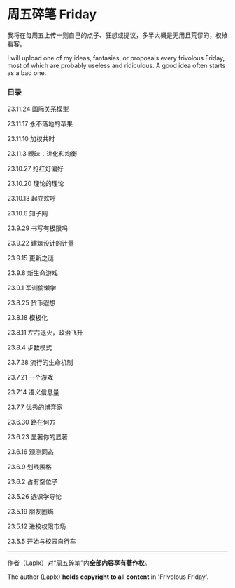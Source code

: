#   周五碎笔 Friday

我将在每周五上传一则自己的点子、狂想或提议，多半大概是无用且荒谬的，权飨看客。

I will upload one of my ideas, fantasies, or proposals every frivolous Friday, most of which are probably useless and ridiculous. A good idea often starts as a bad one.

### 目录

23.11.24  国际关系模型

23.11.17  永不落地的苹果

23.11.10  加权共时

23.11.3  暧昧：进化和均衡

23.10.27  抢红灯偏好

23.10.20  理论的理论

23.10.13  起立欢呼

23.10.6  知子网

23.9.29  书写有极限吗

23.9.22  建筑设计的计量

23.9.15  更新之谜

23.9.8  新生命游戏

23.9.1  军训偷懒学

23.8.25  货币遐想

23.8.18  模板化

23.8.11  左右退火，政治飞升

23.8.4  步数模式

23.7.28  流行的生命机制

23.7.21  一个游戏

23.7.14  语义信息量

23.7.7  优秀的博弈家

23.6.30  路在何方

23.6.23  显著你的显著

23.6.16  观测同态

23.6.9  划线围格

23.6.2  占有空位子

23.5.26  选课学导论

23.5.19  朋友圈熵

23.5.12  进校权限市场

23.5.5  开始与校园自行车

---

作者（Laplx）对“周五碎笔”内**全部内容享有著作权**。

The author (Laplx) **holds copyright to all content** in 'Frivolous Friday'.

